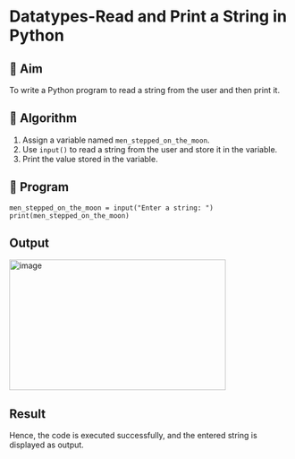 # Datatypes-Read and Print a String in Python

## 🎯 Aim
To write a Python program to read a string from the user and then print it.

## 🧠 Algorithm
1. Assign a variable named `men_stepped_on_the_moon`.
2. Use `input()` to read a string from the user and store it in the variable.
3. Print the value stored in the variable.

## 🧾 Program
```
men_stepped_on_the_moon = input("Enter a string: ")
print(men_stepped_on_the_moon)
```
## Output

<img width="387" height="233" alt="image" src="https://github.com/user-attachments/assets/63415cb2-33dd-45b7-ab4d-76c2f911feef" />

## Result

Hence, the code is executed successfully, and the entered string is displayed as output.
